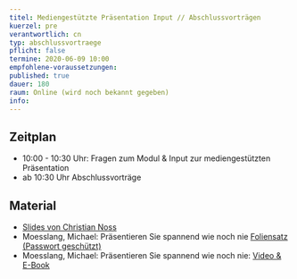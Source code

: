 ```yaml
---
titel: Mediengestützte Präsentation Input // Abschlussvorträgen
kuerzel: pre
verantwortlich: cn
typ: abschlussvortraege
pflicht: false
termine: 2020-06-09 10:00
empfohlene-voraussetzungen: 
published: true
dauer: 180
raum: Online (wird noch bekannt gegeben)
info: 
---
```



## Zeitplan
- 10:00 - 10:30 Uhr: Fragen zum Modul & Input zur mediengestützten Präsentation
- ab 10:30 Uhr Abschlussvorträge

## Material
- [Slides von Christian Noss](../../material/mi-pps-praesentation/)
- Moesslang, Michael: Präsentieren Sie spannend wie noch nie [Foliensatz (Passwort geschützt)](../../material/SpannendPraesentieren_Moesslang.pdf)
- Moesslang, Michael: Präsentieren Sie spannend wie noch nie: [Video & E-Book](https://www.wiso-net.de/document/LEC__4630A)
